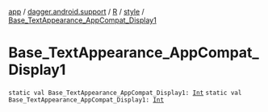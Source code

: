 [app](../../../index.md) / [dagger.android.support](../../index.md) / [R](../index.md) / [style](index.md) / [Base_TextAppearance_AppCompat_Display1](./-base_-text-appearance_-app-compat_-display1.md)

# Base_TextAppearance_AppCompat_Display1

`static val Base_TextAppearance_AppCompat_Display1: `[`Int`](https://kotlinlang.org/api/latest/jvm/stdlib/kotlin/-int/index.html)
`static val Base_TextAppearance_AppCompat_Display1: `[`Int`](https://kotlinlang.org/api/latest/jvm/stdlib/kotlin/-int/index.html)